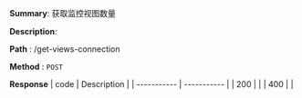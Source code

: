 **Summary**: 获取监控视图数量

**Description**:

**Path** : /get-views-connection

**Method** : `POST`

**Response**
| code      | Description |
| ----------- | ----------- |
|  200   |       |
|  400   |       |

